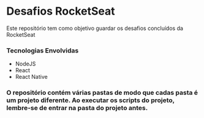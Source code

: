<h1>Desafios RocketSeat</h1>

<p>Este repositório tem como objetivo guardar os desafios concluídos da RocketSeat</p>

<h3>Tecnologias Envolvidas</h3>
<ul>
  <li>NodeJS</li>
  <li>React</li>
  <li>React Native</li>
</ul>

<h3>O repositório contém várias pastas de modo que cadas pasta é um projeto diferente. Ao executar os scripts do projeto, lembre-se de entrar na pasta do projeto antes.</h3>

